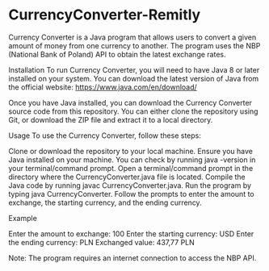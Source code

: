 # CurrencyConverter-Remitly

Currency Converter is a Java program that allows users to convert a given amount of money from one currency to another. The program uses the NBP (National Bank of Poland) API to obtain the latest exchange rates.

Installation
To run Currency Converter, you will need to have Java 8 or later installed on your system. You can download the latest version of Java from the official website: https://www.java.com/en/download/

Once you have Java installed, you can download the Currency Converter source code from this repository. You can either clone the repository using Git, or download the ZIP file and extract it to a local directory.

Usage
To use the Currency Converter, follow these steps:

Clone or download the repository to your local machine.
Ensure you have Java installed on your machine. You can check by running java -version in your terminal/command prompt.
Open a terminal/command prompt in the directory where the CurrencyConverter.java file is located.
Compile the Java code by running javac CurrencyConverter.java.
Run the program by typing java CurrencyConverter.
Follow the prompts to enter the amount to exchange, the starting currency, and the ending currency.

Example

Enter the amount to exchange: 100
Enter the starting currency: USD
Enter the ending currency: PLN
Exchanged value: 437,77 PLN

Note: The program requires an internet connection to access the NBP API.
